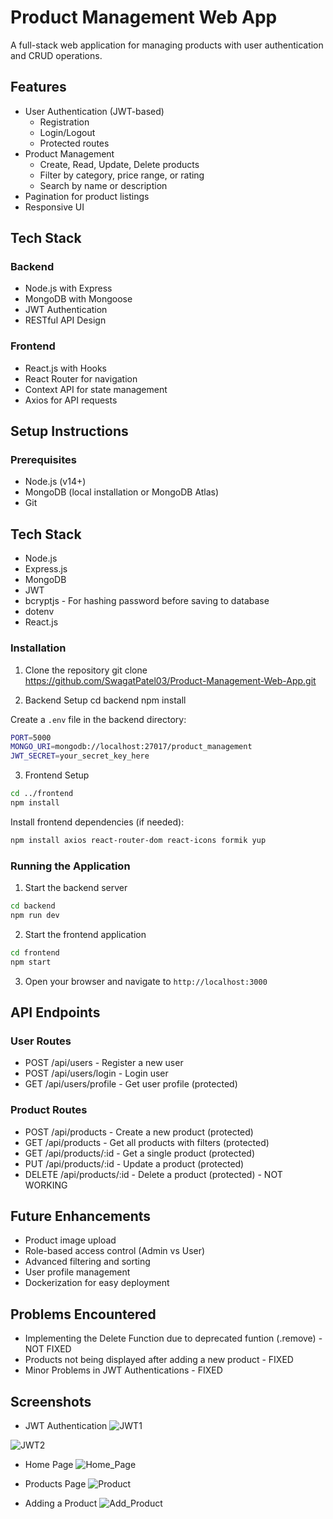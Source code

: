 # Product Management Web App

A full-stack web application for managing products with user authentication and CRUD operations.

## Features

- User Authentication (JWT-based)
  - Registration
  - Login/Logout
  - Protected routes
- Product Management
  - Create, Read, Update, Delete products
  - Filter by category, price range, or rating
  - Search by name or description
- Pagination for product listings
- Responsive UI

## Tech Stack

### Backend
- Node.js with Express
- MongoDB with Mongoose
- JWT Authentication
- RESTful API Design

### Frontend
- React.js with Hooks
- React Router for navigation
- Context API for state management
- Axios for API requests

## Setup Instructions

### Prerequisites
- Node.js (v14+)
- MongoDB (local installation or MongoDB Atlas)
- Git

## Tech Stack
- Node.js
- Express.js
- MongoDB
- JWT
- bcryptjs - For hashing password before saving to database
- dotenv
- React.js

### Installation

1. Clone the repository
git clone https://github.com/SwagatPatel03/Product-Management-Web-App.git

2. Backend Setup
cd backend
npm install

Create a `.env` file in the backend directory:
```bash
PORT=5000
MONGO_URI=mongodb://localhost:27017/product_management
JWT_SECRET=your_secret_key_here
```

3. Frontend Setup
```bash
cd ../frontend
npm install
```
Install frontend dependencies (if needed):
```bash
npm install axios react-router-dom react-icons formik yup
```

### Running the Application

1. Start the backend server
```bash
cd backend
npm run dev
```

2. Start the frontend application
```bash
cd frontend
npm start
```

3. Open your browser and navigate to `http://localhost:3000`

## API Endpoints

### User Routes
- POST /api/users - Register a new user
- POST /api/users/login - Login user
- GET /api/users/profile - Get user profile (protected)

### Product Routes
- POST /api/products - Create a new product (protected)
- GET /api/products - Get all products with filters (protected)
- GET /api/products/:id - Get a single product (protected)
- PUT /api/products/:id - Update a product (protected)
- DELETE /api/products/:id - Delete a product (protected) - NOT WORKING

## Future Enhancements

- Product image upload
- Role-based access control (Admin vs User)
- Advanced filtering and sorting
- User profile management
- Dockerization for easy deployment

## Problems Encountered
- Implementing the Delete Function due to deprecated funtion (.remove) - NOT FIXED
- Products not being displayed after adding a new product - FIXED
- Minor Problems in JWT Authentications - FIXED

## Screenshots
- JWT Authentication
![JWT1](frontend\screenshots\1.png)

![JWT2](frontend\screenshots\2.png)

- Home Page
![Home_Page](frontend\screenshots\3.png)

- Products Page
![Product](frontend\screenshots\4.png)

- Adding a Product
![Add_Product](frontend\screenshots\5.png)